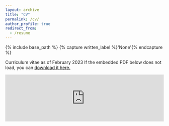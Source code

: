 ```yaml
---
layout: archive
title: "CV"
permalink: /cv/
author_profile: true
redirect_from:
  - /resume
---
```


{% include base_path %}
{% capture written_label %}'None'{% endcapture %}

Curriculum vitae as of February 2023
If the embedded PDF below does not load, you can <u><a href="https://grazianofrungieri.github.io/CVFrungieri_Feb2023.pdf">download it here.</a></u>
<br/>

<embed src="https://grazianofrungieri.github.io/CVFrungieri_Feb2023.pdf" type="application/pdf" width="100%" />

